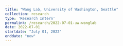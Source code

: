 ```yaml
---
title: "Wang Lab, University of Washington, Seattle"
collection: research
type: 'Research Intern'
permalink: /research/2022-07-01-uw-wanglab
date: 2022-07-01
startdate: "July 01, 2022"
enddate: "now"
---
```

